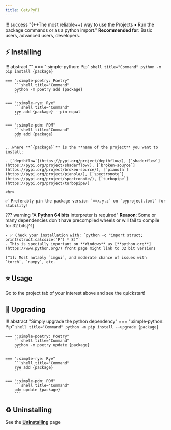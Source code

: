 ```yaml
---
title: Get/PyPI
---
```


!!! success "{++The most reliable++} way to use the Projects • Run the package commands or as a python import."
    **Recommended for**: Basic users, advanced users, developers.

## ⚡️ Installing

!!! abstract ""
    === ":simple-python: Pip"
        ```shell title="Command"
        python -m pip install {package}
        ```

    === ":simple-poetry: Poetry"
        ```shell title="Command"
        python -m poetry add {package}
        ```

    === ":simple-rye: Rye"
        ```shell title="Command"
        rye add {package} --pin equal
        ```

    === ":simple-pdm: PDM"
        ```shell title="Command"
        pdm add {package}
        ```

    ...where **`{package}`** is the **name of the project** you want to install:

    - [`depthflow`](https://pypi.org/project/depthflow/), [`shaderflow`](https://pypi.org/project/shaderflow/), [`broken-source`](https://pypi.org/project/broken-source/), [`pianola`](https://pypi.org/project/pianola/), [`spectronote`](https://pypi.org/project/spectronote/), [`turbopipe`](https://pypi.org/project/turbopipe/)

    <hr>

    ✅ Preferably pin the package version `==x.y.z` on `pyproject.toml` for stability!

??? warning "A **Python 64 bits** interpreter is required"
    **Reason**: Some or many dependencies don't have precompiled wheels or will fail to compile for 32 bits[^1]

    - ✅ Check your installation with: `python -c "import struct; print(struct.calcsize('P') * 8)"`
    - This is specially important on **Windows** as [**python.org**](https://www.python.org/) front page might link to 32 bit versions

    [^1]: Most notably `imgui`, and moderate chance of issues with `torch`, `numpy`, etc.

## ⭐️ Usage

Go to the project tab of your interest above and see the quickstart!

## 🚀 Upgrading

!!! abstract "Simply upgrade the python dependency"
    === ":simple-python: Pip"
        ```shell title="Command"
        python -m pip install --upgrade {package}
        ```

    === ":simple-poetry: Poetry"
        ```shell title="Command"
        python -m poetry update {package}
        ```

    === ":simple-rye: Rye"
        ```shell title="Command"
        rye add {package}
        ```

    === ":simple-pdm: PDM"
        ```shell title="Command"
        pdm update {package}
        ```

## ♻️ Uninstalling

See the <a href="site:get/uninstalling"><b>Uninstalling</b></a> page
